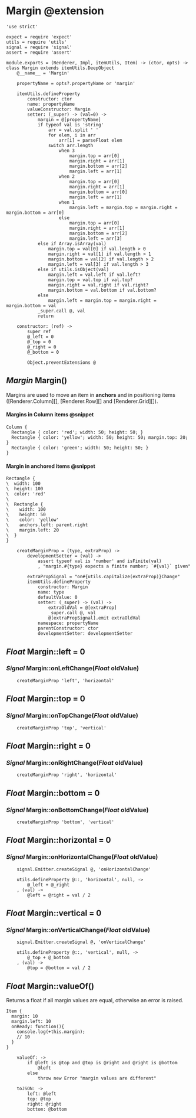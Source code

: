 Margin @extension
=================

	'use strict'

	expect = require 'expect'
	utils = require 'utils'
	signal = require 'signal'
	assert = require 'assert'

	module.exports = (Renderer, Impl, itemUtils, Item) -> (ctor, opts) -> class Margin extends itemUtils.DeepObject
		@__name__ = 'Margin'

		propertyName = opts?.propertyName or 'margin'

		itemUtils.defineProperty
			constructor: ctor
			name: propertyName
			valueConstructor: Margin
			setter: (_super) -> (val=0) ->
				margin = @[propertyName]
				if typeof val is 'string'
					arr = val.split ' '
					for elem, i in arr
						arr[i] = parseFloat elem
					switch arr.length
						when 3
							margin.top = arr[0]
							margin.right = arr[1]
							margin.bottom = arr[2]
							margin.left = arr[1]
						when 2
							margin.top = arr[0]
							margin.right = arr[1]
							margin.bottom = arr[0]
							margin.left = arr[1]
						when 1
							margin.left = margin.top = margin.right = margin.bottom = arr[0]
						else
							margin.top = arr[0]
							margin.right = arr[1]
							margin.bottom = arr[2]
							margin.left = arr[3]
				else if Array.isArray(val)
					margin.top = val[0] if val.length > 0
					margin.right = val[1] if val.length > 1
					margin.bottom = val[2] if val.length > 2
					margin.left = val[3] if val.length > 3
				else if utils.isObject(val)
					margin.left = val.left if val.left?
					margin.top = val.top if val.top?
					margin.right = val.right if val.right?
					margin.bottom = val.bottom if val.bottom?
				else
					margin.left = margin.top = margin.right = margin.bottom = val
				_super.call @, val
				return

		constructor: (ref) ->
			super ref
			@_left = 0
			@_top = 0
			@_right = 0
			@_bottom = 0

			Object.preventExtensions @

*Margin* Margin()
-----------------

Margins are used to move an item in **anchors** and in positioning items
([Renderer.Column][], [Renderer.Row][] and [Renderer.Grid][]).

#### Margins in Column items @snippet

```style
Column {
  Rectangle { color: 'red'; width: 50; height: 50; }
  Rectangle { color: 'yellow'; width: 50; height: 50; margin.top: 20; }
  Rectangle { color: 'green'; width: 50; height: 50; }
}
```

#### Margin in anchored items @snippet

```style
Rectangle {
\  width: 100
\  height: 100
\  color: 'red'
\
\  Rectangle {
\    width: 100
\    height: 50
\    color: 'yellow'
\    anchors.left: parent.right
\    margin.left: 20
\  }
}
```

		createMarginProp = (type, extraProp) ->
			developmentSetter = (val) ->
				assert typeof val is 'number' and isFinite(val)
				, "margin.#{type} expects a finite number; `#{val}` given"

			extraPropSignal = "on#{utils.capitalize(extraProp)}Change"
			itemUtils.defineProperty
				constructor: Margin
				name: type
				defaultValue: 0
				setter: (_super) -> (val) ->
					extraOldVal = @[extraProp]
					_super.call @, val
					@[extraPropSignal].emit extraOldVal
				namespace: propertyName
				parentConstructor: ctor
				developmentSetter: developmentSetter

*Float* Margin::left = 0
------------------------

### *Signal* Margin::onLeftChange(*Float* oldValue)

		createMarginProp 'left', 'horizontal'

*Float* Margin::top = 0
-----------------------

### *Signal* Margin::onTopChange(*Float* oldValue)

		createMarginProp 'top', 'vertical'

*Float* Margin::right = 0
-------------------------

### *Signal* Margin::onRightChange(*Float* oldValue)

		createMarginProp 'right', 'horizontal'

*Float* Margin::bottom = 0
--------------------------

### *Signal* Margin::onBottomChange(*Float* oldValue)

		createMarginProp 'bottom', 'vertical'

*Float* Margin::horizontal = 0
------------------------------

### *Signal* Margin::onHorizontalChange(*Float* oldValue)

		signal.Emitter.createSignal @, 'onHorizontalChange'

		utils.defineProperty @::, 'horizontal', null, ->
			@_left + @_right
		, (val) ->
			@left = @right = val / 2

*Float* Margin::vertical = 0
----------------------------

### *Signal* Margin::onVerticalChange(*Float* oldValue)

		signal.Emitter.createSignal @, 'onVerticalChange'

		utils.defineProperty @::, 'vertical', null, ->
			@_top + @_bottom
		, (val) ->
			@top = @bottom = val / 2

*Float* Margin::valueOf()
--------------------------

Returns a float if all margin values are equal, otherwise an error is raised.

```
Item {
  margin: 10
  margin.left: 10
  onReady: function(){
  	console.log(+this.margin);
  	// 10
  }
}
```

		valueOf: ->
			if @left is @top and @top is @right and @right is @bottom
				@left
			else
				throw new Error "margin values are different"

		toJSON: ->
			left: @left
			top: @top
			right: @right
			bottom: @bottom
